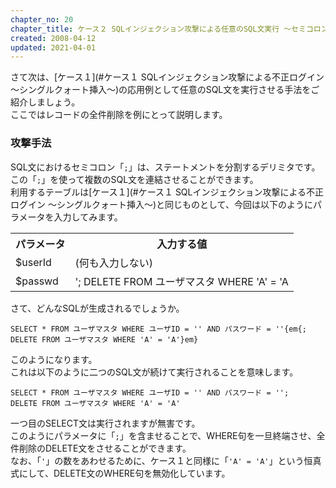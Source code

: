 ```yaml
---
chapter_no: 20
chapter_title: ケース２ SQLインジェクション攻撃による任意のSQL文実行 〜セミコロンで分割〜
created: 2008-04-12
updated: 2021-04-01
---
```

さて次は、[ケース１](#ケース１ SQLインジェクション攻撃による不正ログイン 〜シングルクォート挿入〜)の応用例として任意のSQL文を実行させる手法をご紹介しましょう。  
ここではレコードの全件削除を例にとって説明します。

### 攻撃手法
SQL文におけるセミコロン「`;`」は、ステートメントを分割するデリミタです。この「`;`」を使って複数のSQL文を連結させることができます。  
利用するテーブルは[ケース１](#ケース１ SQLインジェクション攻撃による不正ログイン 〜シングルクォート挿入〜)と同じものとして、今回は以下のようにパラメータを入力してみます。

<table class="normal">
	<tr>
		<th markdown="span">パラメータ</th>
		<th markdown="span">入力する値</th>
	</tr>
	<tr>
		<td><span class="code-font">$userId</span></td>
		<td><span class="code-font">(何も入力しない)</span></td>
	</tr>
	<tr>
		<td><span class="code-font">$passwd</span></td>
		<td><span class="code-font">'; DELETE FROM ユーザマスタ WHERE 'A' = 'A</span></td>
	</tr>
</table>

さて、どんなSQLが生成されるでしょうか。

```:SQL
SELECT * FROM ユーザマスタ WHERE ユーザID = '' AND パスワード = ''{em{; DELETE FROM ユーザマスタ WHERE 'A' = 'A'}em}
```

このようになります。  
これは以下のように二つのSQL文が続けて実行されることを意味します。

```:SQL
SELECT * FROM ユーザマスタ WHERE ユーザID = '' AND パスワード = '';
DELETE FROM ユーザマスタ WHERE 'A' = 'A'
```

一つ目のSELECT文は実行されますが無害です。  
このようにパラメータに「`;`」を含ませることで、WHERE句を一旦終端させ、全件削除のDELETE文をさせることができます。  
なお、「`'`」の数をあわせるために、ケース１と同様に「`'A' = 'A'`」という恒真式にして、DELETE文のWHERE句を無効化しています。
